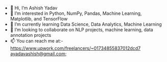 - 👋 Hi, I’m Ashish Yadav
- 👀 I’m interested in Python, NumPy, Pandas, Machine Learning, Matplotlib, and TensorFlow
- 🌱 I’m currently learning Data Science, Data Analytics, Machine Learning 
- 💞️ I’m looking to collaborate on NLP projects, machine learning, data annotation projects
- 📫 You can reach me at:- https://www.upwork.com/freelancers/~01734855837012dcd7
                            ayadavashish@gmail.com; 

<!---
Ayadavashish/Ayadavashish is a ✨ special ✨ repository because its `README.md` (this file) appears on your GitHub profile.
You can click the Preview link to take a look at your changes.
--->
